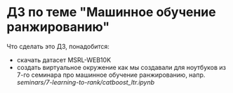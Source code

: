 # ДЗ по теме "Машинное обучение ранжированию" 

Что сделать это ДЗ, понадобится:

- скачать датасет MSRL-WEB10K
- создать виртуальное окружение как мы создавали для ноутбуков из 7-го семинара про машинное обучение ранжированию, напр. _seminars/7-learning-to-rank/catboost_ltr.ipynb_ 
